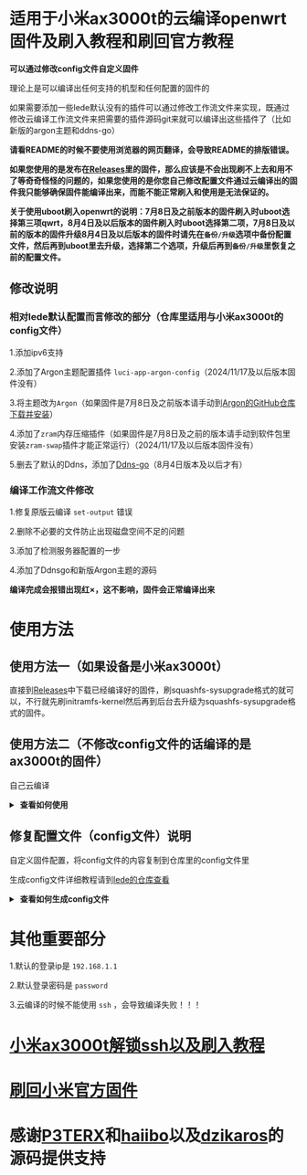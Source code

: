 # 适用于小米ax3000t的云编译openwrt固件及刷入教程和刷回官方教程

**可以通过修改config文件自定义固件**

理论上是可以编译出任何支持的机型和任何配置的固件的

如果需要添加一些lede默认没有的插件可以通过修改工作流文件来实现，既通过修改云编译工作流文件来把需要的插件源码git来就可以编译出这些插件了（比如新版的argon主题和ddns-go）

**请看README的时候不要使用浏览器的网页翻译，会导致README的排版错误。**

**如果您使用的是发布在[Releases](https://github.com/zc360/Xiaomi-ax3000t-openwrt/releases)里的固件，那么应该是不会出现刷不上去和用不了等奇奇怪怪的问题的，如果您使用的是你您自己修改配置文件通过云编译出的固件我只能够确保固件能编译出来，而能不能正常刷入和使用是无法保证的。**

**关于使用uboot刷入openwrt的说明：7月8日及之前版本的固件刷入时uboot选择第三项qwrt，8月4日及以后版本的固件刷入时uboot选择第二项，7月8日及以前的版本的固件升级8月4日及以后版本的固件时请先在`备份/升级`选项中备份配置文件，然后再到uboot里去升级，选择第二个选项，升级后再到`备份/升级`里恢复之前的配置文件。**

## 修改说明

### 相对lede默认配置而言修改的部分（仓库里适用与小米ax3000t的config文件）

1.添加ipv6支持

2.添加了Argon主题配置插件 `luci-app-argon-config`（2024/11/17及以后版本固件没有）

3.将主题改为`Argon`（如果固件是7月8日及之前版本请手动到[Argon的GitHub仓库下载并安装](https://github.com/jerrykuku/luci-theme-argon/releases)）

4.添加了`zram`内存压缩插件（如果固件是7月8日及之前的版本请手动到软件包里安装`zram-swap`插件才能正常运行）（2024/11/17及以后版本固件没有）

5.删去了默认的Ddns，添加了[Ddns-go](https://github.com/sirpdboy/luci-app-ddns-go)（8月4日版本及以后才有）

### 编译工作流文件修改

1.修复原版云编译 `set-output` 错误

2.删除不必要的文件防止出现磁盘空间不足的问题

3.添加了检测服务器配置的一步

4.添加了Ddnsgo和新版Argon主题的源码

**编译完成会报错出现红×，这不影响，固件会正常编译出来**

# 使用方法

## 使用方法一（如果设备是小米ax3000t）

直接到[Releases](https://github.com/zc360/Xiaomi-ax3000t-openwrt/releases)中下载已经编译好的固件，刷squashfs-sysupgrade格式的就可以，不行就先刷initramfs-kernel然后再到后台去升级为squashfs-sysupgrade格式的固件。

## 使用方法二（不修改config文件的话编译的是ax3000t的固件）

自己云编译

<details>
<summary><b>&nbsp;查看如何使用</b></summary>

1：先fork这个仓库

2：到自己fork的仓库后的点击 `Actions`

3：点击 `Build OpenWrt` 下的 `Run workflow` 即可开始编译

4：等待编译完成后再次进入 `Actions` 点击刚刚完成的一次编译

5：点击编译完成的固件即可下载
</details>

## 修复配置文件（config文件）说明

自定义固件配置，将config文件的内容复制到仓库里的config文件里

生成config文件详细教程请到[lede的仓库查看](https://github.com/coolsnowwolf/lede)

<details>
<summary><b>&nbsp;查看如何生成config文件</b></summary>

1. 首先装好 Linux 系统，推荐 Debian 11 或 Ubuntu LTS

2. 安装编译依赖环境

   ```bash
   sudo apt update -y
   sudo apt full-upgrade -y
   sudo apt install -y ack antlr3 asciidoc autoconf automake autopoint binutils bison build-essential \
   bzip2 ccache cmake cpio curl device-tree-compiler fastjar flex gawk gettext gcc-multilib g++-multilib \
   git gperf haveged help2man intltool libc6-dev-i386 libelf-dev libglib2.0-dev libgmp3-dev libltdl-dev \
   libmpc-dev libmpfr-dev libncurses5-dev libncursesw5-dev libreadline-dev libssl-dev libtool lrzsz \
   mkisofs msmtp nano ninja-build p7zip p7zip-full patch pkgconf python2.7 python3 python3-pyelftools \
   libpython3-dev qemu-utils rsync scons squashfs-tools subversion swig texinfo uglifyjs upx-ucl unzip \
   vim wget xmlto xxd zlib1g-dev
   ```

3. 下载源代码，更新 feeds 并安装到本地

   ```bash
   git clone https://github.com/coolsnowwolf/lede
   cd lede
   ./scripts/feeds update -a
   ./scripts/feeds install -a
   ```

4. 命令行输入 `make menuconfig` 选择配置，选好配置后保存，文件名自定义为xxx.config（xxx是自定义的）

   ```bash
   make defconfig
   ./scripts/diffconfig.sh > seed.config
   ```

5. 命令行输入 `cat xxx.config` 查看这个文件，也可以用文本编辑器打开

6. 复制 xxx.config 文件内所有内容到 configs 目录对应文件中覆盖就可以了

   **如果看不懂编译界面可以参考 YouTube 视频：[软路由固件 OpenWrt 编译界面设置](https://www.youtube.com/watch?v=jEE_J6-4E3Y&list=WL&index=7)**
</details>


# 其他重要部分

1.默认的登录ip是 `192.168.1.1`

2.默认登录密码是 `password`

3.云编译的时候不能使用 `ssh` ，会导致编译失败！！！

# [小米ax3000t解锁ssh以及刷入教程](https://github.com/zc360/Xiaomi-ax3000t-openwrt/blob/main/Flash-document.md)

# [刷回小米官方固件](https://github.com/zc360/Xiaomi-ax3000t-openwrt/blob/main/BackXiaomi.md)

# 感谢[P3TERX](https://github.com/P3TERX/Actions-OpenWrt)和[haiibo](https://github.com/haiibo/OpenWrt)以及[dzikaros](https://github.com/dzikaros/ActionsBuildOpenWRT)的源码提供支持




